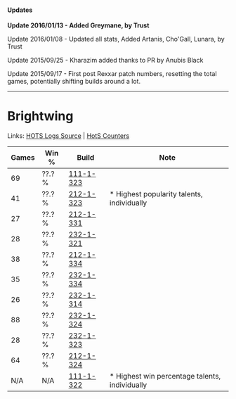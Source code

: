 #### Updates
**Update 2016/01/13 - Added Greymane, by Trust**

Update 2016/01/08 - Updated all stats, Added Artanis, Cho'Gall, Lunara, by Trust

Update 2015/09/25 - Kharazim added thanks to PR by Anubis Black

Update 2015/09/17 - First post Rexxar patch numbers, resetting the total games, potentially shifting builds around a lot.

***

# Brightwing

Links: [HOTS Logs Source](https://www.hotslogs.com/Sitewide/HeroDetails?Hero=Brightwing) | [HotS Counters](http://hotscounters.com/#/hero/Brightwing)

Games  | Win %  | Build     | Note
-----  | -----  | -----     | ----
69     | ??.? % | [111-1-323](http://www.heroesfire.com/hots/talent-calculator/brightwing#gOkR) | 
41     | ??.? % | [212-1-323](http://www.heroesfire.com/hots/talent-calculator/brightwing#kFJh) | * Highest popularity talents, individually
27     | ??.? % | [212-1-331](http://www.heroesfire.com/hots/talent-calculator/brightwing#kFJp) | 
28     | ??.? % | [232-1-321](http://www.heroesfire.com/hots/talent-calculator/brightwing#l08f) | 
38     | ??.? % | [212-1-334](http://www.heroesfire.com/hots/talent-calculator/brightwing#kFJs) | 
35     | ??.? % | [232-1-334](http://www.heroesfire.com/hots/talent-calculator/brightwing#l08s) | 
26     | ??.? % | [232-1-314](http://www.heroesfire.com/hots/talent-calculator/brightwing#l08Y) | 
88     | ??.? % | [232-1-324](http://www.heroesfire.com/hots/talent-calculator/brightwing#l08i) | 
28     | ??.? % | [232-1-323](http://www.heroesfire.com/hots/talent-calculator/brightwing#l08h) | 
64     | ??.? % | [212-1-324](http://www.heroesfire.com/hots/talent-calculator/brightwing#kFJi) | 
N/A    | N/A    | [111-1-322](http://www.heroesfire.com/hots/talent-calculator/brightwing#gOkQ) | * Highest win percentage talents, individually

